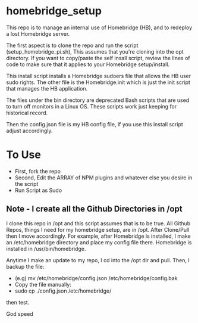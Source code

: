 # homebridge_setup

This repo is to manage an internal use of Homebridge (HB), and to redeploy a lost Homebridge server. 

The first aspect is to clone the repo and run the script (setup_homebridge_pi.sh),
This assumes that you're cloning into the opt directory. If you want to copy/paste the self insall script, review the lines of code to make sure that it applies to your Homebridge setup/install.

This install script installs a Homebridge sudoers file that allows the HB user sudo rights. The other file is the Homebridge.init which is just the init script that manages the HB application. 

The files under the bin directory are deprecated Bash scripts that are used to turn off monitors in a Linux OS. These scripts work just keeping for historical record. 

Then the config.json file is my HB config file, if you use this install script adjust accordingly. 

# To Use
* First, fork the repo
* Second, Edit the ARRAY of NPM plugins and whatever else you desire in the script
* Run Script as Sudo

## Note - I create all the Github Directories in /opt
I clone this repo in /opt and this script assumes that is to be true.
All Github Repos, things I need for my homebridge setup, are in /opt. After Clone/Pull then I move accordingly. For example, after Homebridge is installed, I make an /etc/homebridge directory and place my config file there. Homebridge is installed in /usr/bin/homebridge. 

Anytime I make an update to my repo, I cd into the /opt dir and pull. Then, I backup the file:
* (e.g) mv /etc/homebridge/config.json /etc/homebridge/config.bak
* Copy the file manually:
* sudo cp ./config.json /etc/homebridge/

then test.

God speed
